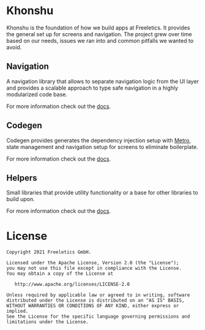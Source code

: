 # Khonshu

Khonshu is the foundation of how we build apps at Freeletics. It provides the general set up
for screens and navigation. The project grew over time based on our needs, issues we ran into
and common pitfalls we wanted to avoid.

## Navigation

A navigation library that allows to separate navigation logic from the UI layer and provides
a scalable approach to type safe navigation in a highly modularized code base.

For more information check out the [docs][4].


## Codegen

Codegen provides generates the dependency injection setup with [Metro][5], state management and navigation
setup for screens to eliminate boilerplate.

For more information check out the [docs][6].


## Helpers

Small libraries that provide utility functionality or a base for other libraries to build upon.

For more information check out the [docs][7].


# License

```
Copyright 2021 Freeletics GmbH.

Licensed under the Apache License, Version 2.0 (the "License");
you may not use this file except in compliance with the License.
You may obtain a copy of the License at

   http://www.apache.org/licenses/LICENSE-2.0

Unless required by applicable law or agreed to in writing, software
distributed under the License is distributed on an "AS IS" BASIS,
WITHOUT WARRANTIES OR CONDITIONS OF ANY KIND, either express or implied.
See the License for the specific language governing permissions and
limitations under the License.
```

[1]: https://freeletics.engineering/2021/01/22/abstraction-text-resource.html
[2]: https://freeletics.github.io/FlowRedux/dsl/
[4]: https://freeletics.github.io/khonshu/navigation/get-started/
[5]: https://github.com/zacsweers/metro
[6]: https://freeletics.github.io/khonshu/codegen/get-started/
[7]: https://freeletics.github.io/khonshu/helpers/
